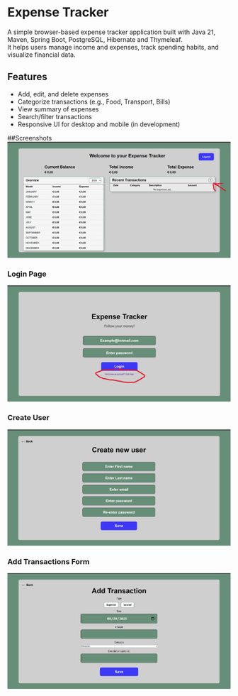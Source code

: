 # Expense Tracker

A simple browser-based expense tracker application built with Java 21, Maven, Spring Boot, PostgreSQL, Hibernate and Thymeleaf.  
It helps users manage income and expenses, track spending habits, and visualize financial data.

## Features
- Add, edit, and delete expenses
- Categorize transactions (e.g., Food, Transport, Bills)
- View summary of expenses
- Search/filter transactions
- Responsive UI for desktop and mobile (in development)

##Screenshots
![Dashboard](screenshots/dashboard.png)

### Login Page
![Login Page](screenshots/login-page.png)

### Create User
![Create User](screenshots/create-user-page.png)

### Add Transactions Form
![Add Form](screenshots/add-form.png)
